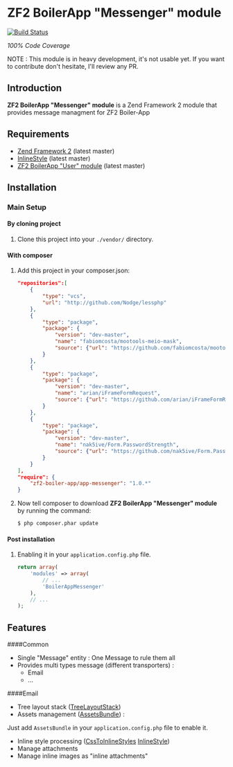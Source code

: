 ZF2 BoilerApp "Messenger" module
=====================

[![Build Status](https://travis-ci.org/zf2-boiler-app/app-messenger.png?branch=master)](https://travis-ci.org/zf2-boiler-app/app-messenger)

_100% Code Coverage_

NOTE : This module is in heavy development, it's not usable yet.
If you want to contribute don't hesitate, I'll review any PR.

Introduction
------------

__ZF2 BoilerApp "Messenger" module__ is a Zend Framework 2 module that provides message managment for ZF2 Boiler-App

Requirements
------------

* [Zend Framework 2](https://github.com/zendframework/zf2) (latest master)
* [InlineStyle](https://github.com/christiaan/InlineStyle) (latest master)
* [ZF2 BoilerApp "User" module](https://github.com/zf2-boiler-app/app-user) (latest master)

Installation
------------

### Main Setup

#### By cloning project

1. Clone this project into your `./vendor/` directory.

#### With composer

1. Add this project in your composer.json:

    ```json
    "repositories":[        
        {
	        "type": "vcs",
	        "url": "http://github.com/Nodge/lessphp"
	    },
        {
            "type": "package",
            "package": {
                "version": "dev-master",
                "name": "fabiomcosta/mootools-meio-mask",
                "source": {"url": "https://github.com/fabiomcosta/mootools-meio-mask.git","type": "git","reference": "master"}
            }
        },
        {
            "type": "package",
            "package": {
                "version": "dev-master",
                "name": "arian/iFrameFormRequest",
                "source": {"url": "https://github.com/arian/iFrameFormRequest.git","type": "git","reference": "master"}
            }
        },
        {
            "type": "package",
            "package": {
                "version": "dev-master",
                "name": "nak5ive/Form.PasswordStrength",
                "source": {"url": "https://github.com/nak5ive/Form.PasswordStrength.git","type": "git","reference": "master"}
            }
        }
    ],
    "require": {
        "zf2-boiler-app/app-messenger": "1.0.*"
    }
    ```

2. Now tell composer to download __ZF2 BoilerApp "Messenger" module__ by running the command:

    ```bash
    $ php composer.phar update
    ```

#### Post installation

1. Enabling it in your `application.config.php` file.

    ```php
    return array(
        'modules' => array(
            // ...
            'BoilerAppMessenger'
        ),
        // ...
    );
    ```

## Features

####Common
- Single "Message" entity : One Message to rule them all
- Provides multi types message (different transporters) : 
	- Email
	- ...

####Email
- Tree layout stack ([TreeLayoutStack](https://github.com/neilime/zf2-tree-layout-stack))
- Assets management ([AssetsBundle](https://github.com/neilime/zf2-assets-bundle)) :

Just add `AssetsBundle` in your `application.config.php` file to enable it.

- Inline style processing ([CssToInlineStyles](https://github.com/tijsverkoyen/CssToInlineStyles) [InlineStyle](https://github.com/christiaan/InlineStyle))
- Manage attachments
- Manage inline images as "inline attachments"